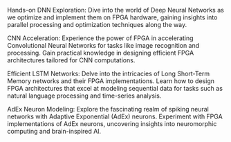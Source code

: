 Hands-on DNN Exploration: Dive into the world of Deep Neural Networks as we optimize and implement them on FPGA hardware, gaining insights into parallel processing and optimization techniques along the way.

CNN Acceleration: Experience the power of FPGA in accelerating Convolutional Neural Networks for tasks like image recognition and processing. Gain practical knowledge in designing efficient FPGA architectures tailored for CNN computations.

Efficient LSTM Networks: Delve into the intricacies of Long Short-Term Memory networks and their FPGA implementations. Learn how to design FPGA architectures that excel at modeling sequential data for tasks such as natural language processing and time-series analysis.

AdEx Neuron Modeling: Explore the fascinating realm of spiking neural networks with Adaptive Exponential (AdEx) neurons. Experiment with FPGA implementations of AdEx neurons, uncovering insights into neuromorphic computing and brain-inspired AI.
